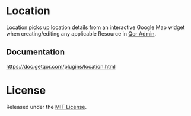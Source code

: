 # Location

Location picks up location details from an interactive Google Map widget when creating/editing any applicable Resource in [Qor Admin](http://github.com/aghape/qor).

## Documentation

<https://doc.getqor.com/plugins/location.html>

# License

Released under the [MIT License](https://github.com/moisespsena-go/aorm/blob/master/License).

